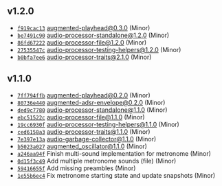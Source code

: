 ## v1.2.0

* [`f919cac13`](https://github.com/yamadapc/augmented-audio/commits/f919cac13) augmented-playhead@0.3.0 (Minor)
* [`be7491c90`](https://github.com/yamadapc/augmented-audio/commits/be7491c90) audio-processor-standalone@1.2.0 (Minor)
* [`86fd67222`](https://github.com/yamadapc/augmented-audio/commits/86fd67222) audio-processor-file@1.2.0 (Minor)
* [`27535547c`](https://github.com/yamadapc/augmented-audio/commits/27535547c) audio-processor-testing-helpers@1.2.0 (Minor)
* [`b0bfa7ee6`](https://github.com/yamadapc/augmented-audio/commits/b0bfa7ee6) audio-processor-traits@2.1.0 (Minor)

## v1.1.0

* [`7ff794ffb`](https://github.com/yamadapc/augmented-audio/commits/7ff794ffb) augmented-playhead@0.2.0 (Minor)
* [`80736e440`](https://github.com/yamadapc/augmented-audio/commits/80736e440) augmented-adsr-envelope@0.2.0 (Minor)
* [`ded9c7780`](https://github.com/yamadapc/augmented-audio/commits/ded9c7780) audio-processor-standalone@1.1.0 (Minor)
* [`ebc51522c`](https://github.com/yamadapc/augmented-audio/commits/ebc51522c) audio-processor-file@1.1.0 (Minor)
* [`19cc6930f`](https://github.com/yamadapc/augmented-audio/commits/19cc6930f) audio-processor-testing-helpers@1.1.0 (Minor)
* [`ced6158a3`](https://github.com/yamadapc/augmented-audio/commits/ced6158a3) audio-processor-traits@1.1.0 (Minor)
* [`7e397e13a`](https://github.com/yamadapc/augmented-audio/commits/7e397e13a) audio-garbage-collector@1.1.0 (Minor)
* [`b5023a027`](https://github.com/yamadapc/augmented-audio/commits/b5023a027) augmented_oscillator@1.1.0 (Minor)
* [`a246aa94f`](https://github.com/yamadapc/augmented-audio/commits/a246aa94f) Finish multi-sound implementation for metronome (Minor)
* [`0d15f3c49`](https://github.com/yamadapc/augmented-audio/commits/0d15f3c49) Add multiple metronome sounds (file) (Minor)
* [`59416655f`](https://github.com/yamadapc/augmented-audio/commits/59416655f) Add missing preambles (Minor)
* [`1e55b6ec4`](https://github.com/yamadapc/augmented-audio/commits/1e55b6ec4) Fix metronome starting state and update snapshots (Minor)

